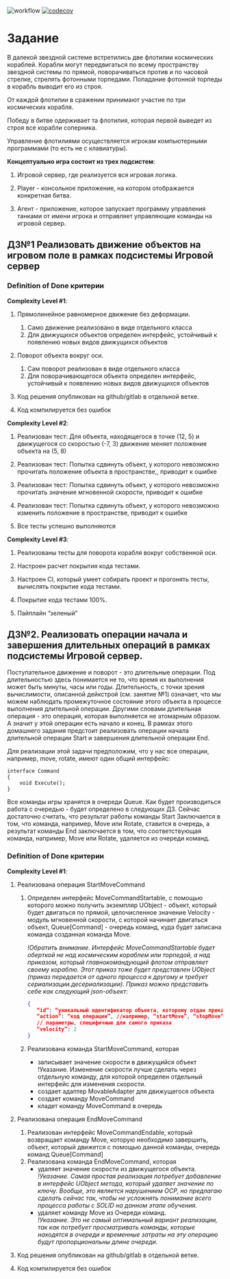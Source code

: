 ![workflow](https://github.com/sotirr/solid_futurio_homework/actions/workflows/codecow-workflow.yml/badge.svg)
[![codecov](https://codecov.io/gh/sotirr/solid_futurio_homework/branch/main/graph/badge.svg?token=MFFSQUEQ74)](https://codecov.io/gh/sotirr/solid_futurio_homework)

# Задание  

В далекой звездной системе встретились две флотилии космических кораблей. Корабли могут передвигаться по всему пространству звездной системы по прямой, поворачиваться против и по часовой стрелке, стрелять фотонными торпедами. Попадание фотонной торпеды в корабль выводит его из строя.

От каждой флотилии в сражении принимают участие по три космических корабля.

Победу в битве одерживает та флотилия, которая  первой выведет из строя все корабли соперника.

Управление флотилиями осуществляется игрокам компьютерными программами (то есть не с клавиатуры).

**Концептуально игра состоит из трех подсистем**:

1. Игровой сервер, где реализуется вся игровая логика.

2. Player - консольное приложение, на котором отображается конкретная битва.

3. Агент - приложение, которое запускает программу управления танками от имени игрока и отправляет управляющие команды на игровой сервер.

## ДЗ№1 Реализовать движение объектов на игровом поле в рамках подсистемы Игровой сервер

### Definition of Done критерии

**Complexity Level #1**:

1. Прямолинейное равномерное движение без деформации.
   1. Само движение реализовано в виде отдельного класса
   2. Для движущихся объектов определен интерфейс, устойчивый к появлению новых видов движущихся объектов

2. Поворот объекта вокруг оси.
   1. Сам поворот реализован в виде отдельного класса
   2. Для поворачивающегося объекта определен интерфейс, устойчивый к появлению новых видов движущихся объектов

3. Код решения опубликован на github/gitlab в отдельной ветке.

4. Код компилируется без ошибок

**Complexity Level #2**:

1. Реализован тест: Для объекта, находящегося в точке (12, 5) и движущегося со скоростью (-7, 3) движение меняет положение объекта на (5, 8)

2. Реализован тест: Попытка сдвинуть объект, у которого невозможно прочитать положение объекта в пространстве,, приводит к ошибке

3. Реализован тест: Попытка сдвинуть объект, у которого невозможно прочитать значение мгновенной скорости, приводит к ошибке

4. Реализован тест: Попытка сдвинуть объект, у которого невозможно изменить положение в пространстве, приводит к ошибке

5. Все тесты успешно выполняются

**Complexity Level #3**:

1. Реализованы тесты для поворота корабля вокруг собственной оси.

2. Настроен расчет покрытия кода тестами.

3. Настроен CI, который умеет собирать проект и прогонять тесты, вычислять покрытие кода тестами.

4. Покрытие кода тестами 100%.

5. Пайплайн “зеленый”


## ДЗ№2. Реализовать операции начала и завершения длительных операций в рамках подсистемы Игровой сервер.

Поступательное движение и поворот - это длительные операции. Под длительностью здесь понимается не то, что время их выполнения может быть минуты, часы или годы. Длительность, с точки зрения вычислимости, описанной дейкстрой (см. занятие №1) означает, что мы можем наблюдать промежуточное состояние этого объекта в процессе выполнения длительной операции. Другими словами длительная операция - это операция, которая выполняется не атомарным образом. А значит у этой операции есть начало и конец. В рамках этого домашнего задания предстоит реализовать операции начала длительной операции Start и завершения длительной операции End.

Для реализации этой задачи предположим, что у нас все операции, например, move, rotate, имеют один общий интерфейс:

```
interface Command
{
	void Execute();
}
``` 

Все команды игры хранятся в очереди Queue. Как будет производиться работа с очередью - будет определено в следующих ДЗ. Сейчас достаточно считать, что результат работы команды Start Заключается в том, что команда, например, Move или Rotate, ставится в очередь, а результат команды End заключается в том, что соответствующая команда, например,  Move или Rotate, удаляется из очереди команд.

### Definition of Done критерии

**Complexity Level #1**:

1. Реализована операция StartMoveCommand
   1. Определен интерфейс MoveCommandStartable, с помощью которого можно получить экземпляр UObject - объект, который будет двигаться по прямой, целочисленное значение Velocity - модуль мгновенной скорости, с которой начинает двигаться объект, Queue[Command] - очередь команд, куда будет записана команда созданная команда Move.  

      *!Обратить внимание. Интерфейс MoveCommandStartable будет оберткой не над космическим кораблем или торпедой, а над приказом, который главнокомандующий флотом отправляет своему кораблю. Этот приказ тоже будет представлен UObject (приказ передается от одного процесса к другому и требует сериализации.десериализации). Приказ можно представить себе как следующий json-объект*:

      ```json
      {
         “id”: “уникальный идентификатор объекта, которому отдан приказ”,
         “action”: “код операции”, //например, “startMove”, “stopMove”, “fire” и т.д.
         // параметры, специфичные для самого приказа
         “velocity”: 2
      }
      ```

   2. Реализована команда StartMoveCommand, которая
      - записывает значение скорости в движущийся объект  
         !Указание. Изменение скорости лучше сделать через отдельную команду, для которой определен отдельный интерфейс для изменения скорости.
      - создает адаптер MovableAdapter для движущегося объекта
      - создает команду MoveCommand
      - кладет команду MoveCommand в очередь

2. Реализована операция EndMoveCommand
   1. Реализован интерфейс MoveCommandEndable, который возвращает команду Move, которую необходимо завершить, объект, который движется с помощью данной команды, очередь команд Queue[Command]
   2. Реализована команда EndMoveCommand, которая
      - удаляет значение скорости из движущегося объекта.  
         *!Указание. Самая простая реализация потребует добавление в интерфейс UObject метода, который удаляет значение по ключу. Вообще, это является нарушением OCP, но предлагаю сделать сейчас так, чтобы не усложнять понимание всего процесса работы с SOLID на данном этапе обучения.*
      - удаляет команду Move из Очереди команд.  
         *!Указание. Это не самый оптимальный вариант реализации, так как потребует просматривать команды, которые находятся в очереди и временные затраты на эту операцию будут пропорциональны длине очереди.*

3. Код решения опубликован на github/gitlab в отдельной ветке.
4. Код компилируется без ошибок
